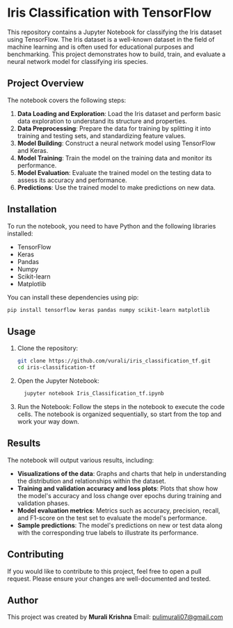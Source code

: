 # Iris Classification with TensorFlow

This repository contains a Jupyter Notebook for classifying the Iris dataset using TensorFlow. The Iris dataset is a well-known dataset in the field of machine learning and is often used for educational purposes and benchmarking. This project demonstrates how to build, train, and evaluate a neural network model for classifying iris species.

## Project Overview

The notebook covers the following steps:
1. **Data Loading and Exploration**: Load the Iris dataset and perform basic data exploration to understand its structure and properties.
2. **Data Preprocessing**: Prepare the data for training by splitting it into training and testing sets, and standardizing feature values.
3. **Model Building**: Construct a neural network model using TensorFlow and Keras.
4. **Model Training**: Train the model on the training data and monitor its performance.
5. **Model Evaluation**: Evaluate the trained model on the testing data to assess its accuracy and performance.
6. **Predictions**: Use the trained model to make predictions on new data.

## Installation

To run the notebook, you need to have Python and the following libraries installed:

- TensorFlow
- Keras
- Pandas
- Numpy
- Scikit-learn
- Matplotlib

You can install these dependencies using pip:

```sh
pip install tensorflow keras pandas numpy scikit-learn matplotlib
```

## Usage

1. Clone the repository:
   ```sh
   git clone https://github.com/vurali/iris_classification_tf.git
   cd iris-classification-tf
   ```
2. Open the Jupyter Notebook:
   ```sh
     jupyter notebook Iris_Classification_tf.ipynb
    ```
3. Run the Notebook:
   Follow the steps in the notebook to execute the code cells. The notebook is organized sequentially, so start from the top and work your way down.

## Results
The notebook will output various results, including:

* **Visualizations of the data**: Graphs and charts that help in understanding the distribution and relationships within the dataset.
* **Training and validation accuracy and loss plots**: Plots that show how the model's accuracy and loss change over epochs during training and validation phases.
* **Model evaluation metrics**: Metrics such as accuracy, precision, recall, and F1-score on the test set to evaluate the model's performance.
* **Sample predictions**: The model's predictions on new or test data along with the corresponding true labels to illustrate its performance.

## Contributing
If you would like to contribute to this project, feel free to open a pull request. Please ensure your changes are well-documented and tested.


## Author
This project was created by **Murali Krishna** 
Email: pulimurali07@gmail.com


